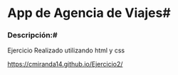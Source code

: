 # App de Agencia de Viajes#

### Descripción:#

Ejercicio Realizado utilizando html y css

https://cmiranda14.github.io/Ejercicio2/
